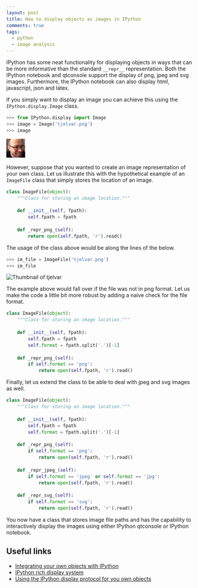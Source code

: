 ```yaml
---
layout: post
title: How to display objects as images in IPython
comments: true
tags:
  - python
  - image analysis
---
```


IPython has some neat functionality for displaying objects in ways that can be
more informative than the standard ``__repr__`` representation. Both the
IPython notebook and qtconsole support the display of png, jpeg and svg images.
Furthermore, the IPython notebook can also display html, javascript, json and
latex.

If you simply want to display an image you can achieve this using the
``IPython.display.Image`` class.

```python
>>> from IPython.display import Image
>>> image = Image('tjelvar.png')
>>> image
```

![Tiny image of tjelvar](/images/tiny_tjelvar.png)

However, suppose that you wanted to create an image representation of your own
class. Let us illustrate this with the hypothetical example of an
``ImageFile`` class that simply stores the location of an image.

```python
class ImageFile(object):
    """Class for storing an image location."""

    def __init__(self, fpath):
        self.fpath = fpath

    def _repr_png_(self):
        return open(self.fpath, 'r').read()
```

The usage of the class above would be along the lines of the below.

```python
>>> im_file = ImageFile('tjelvar.png')
>>> im_file
```

![Thumbnail of tjelvar](/images/tjelvar.png)

The example above would fall over if the file was not in png format. Let us
make the code a little bit more robust by adding a naive check for the file
format.

```python
class ImageFile(object):
    """Class for storing an image location."""

    def __init__(self, fpath):
        self.fpath = fpath
        self.format = fpath.split('.')[-1]

    def _repr_png_(self):
        if self.format == 'png':
            return open(self.fpath, 'r').read()
```

Finally, let us extend the class to be able to deal with jpeg and svg images as
well.

```python
class ImageFile(object):
    """Class for storing an image location."""

    def __init__(self, fpath):
        self.fpath = fpath
        self.format = fpath.split('.')[-1]

    def _repr_png_(self):
        if self.format == 'png':
            return open(self.fpath, 'r').read()

    def _repr_jpeg_(self):
        if self.format == 'jpeg' or self.format == 'jpg':
            return open(self.fpath, 'r').read()

    def _repr_svg_(self):
        if self.format == 'svg':
            return open(self.fpath, 'r').read()
```

You now have a class that stores image file paths and has the capability to
interactively display the images using either IPython qtconsole or IPython
notebook.

## Useful links

- [Integrating your own objects with
  IPython](http://ipython.org/ipython-doc/dev/config/integrating.html)
- [IPython rich display
  system](http://nbviewer.ipython.org/github/ipython/ipython/blob/1.x/examples/notebooks/Part%205%20-%20Rich%20Display%20System.ipynb)
- [Using the IPython display protocol for you own
  objects](http://nbviewer.ipython.org/github/ipython/ipython/blob/3607712653c66d63e0d7f13f073bde8c0f209ba8/docs/examples/notebooks/display_protocol.ipynb)
